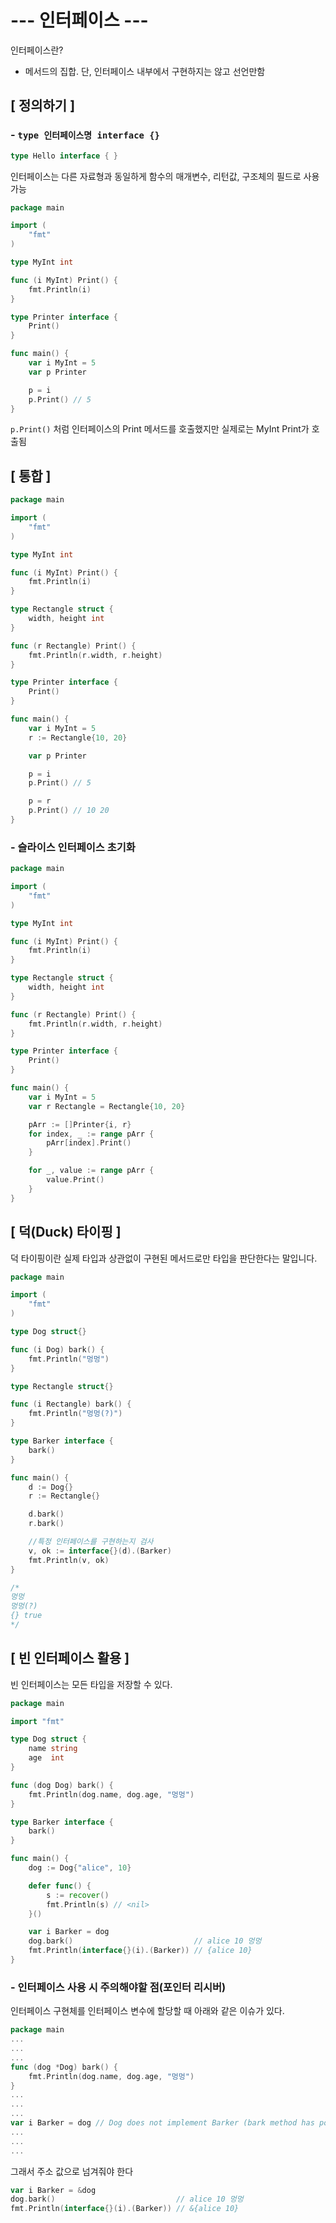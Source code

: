 # --- 인터페이스 ---

인터페이스란? 

 - 메서드의 집합. 단, 인터페이스 내부에서 구현하지는 않고 선언만함

## [ 정의하기 ]

### - `type 인터페이스명 interface {}`

```go
type Hello interface { }
```

인터페이스는 다른 자료형과 동일하게 함수의 매개변수, 리턴값, 구조체의 필드로 사용 가능

```go
package main

import (
	"fmt"
)

type MyInt int

func (i MyInt) Print() {
	fmt.Println(i)
}

type Printer interface {
	Print()
}

func main() {
	var i MyInt = 5
	var p Printer

	p = i
	p.Print() // 5
}
```

`p.Print()` 처럼 인터페이스의 Print 메서드를 호출했지만 실제로는 MyInt Print가 호출됨

## [ 통합 ]

```go
package main

import (
	"fmt"
)

type MyInt int

func (i MyInt) Print() {
	fmt.Println(i)
}

type Rectangle struct {
	width, height int
}

func (r Rectangle) Print() {
	fmt.Println(r.width, r.height)
}

type Printer interface {
	Print()
}

func main() {
	var i MyInt = 5
	r := Rectangle{10, 20}

	var p Printer

	p = i
	p.Print() // 5

	p = r
	p.Print() // 10 20
}
```

### - 슬라이스 인터페이스 초기화

```go
package main

import (
	"fmt"
)

type MyInt int

func (i MyInt) Print() {
	fmt.Println(i)
}

type Rectangle struct {
	width, height int
}

func (r Rectangle) Print() {
	fmt.Println(r.width, r.height)
}

type Printer interface {
	Print()
}

func main() {
	var i MyInt = 5
	var r Rectangle = Rectangle{10, 20}

	pArr := []Printer{i, r}
	for index, _ := range pArr {
		pArr[index].Print()
	}

	for _, value := range pArr {
		value.Print()
	}
}
```


## [ 덕(Duck) 타이핑 ]

덕 타이핑이란 실제 타입과 상관없이 구현된 메서드로만 타입을 판단한다는 말입니다.

```go
package main

import (
	"fmt"
)

type Dog struct{}

func (i Dog) bark() {
	fmt.Println("멍멍")
}

type Rectangle struct{}

func (i Rectangle) bark() {
	fmt.Println("멍멍(?)")
}

type Barker interface {
	bark()
}

func main() {
	d := Dog{}
	r := Rectangle{}

	d.bark()
	r.bark()

	//특정 인터페이스를 구현하는지 검사
	v, ok := interface{}(d).(Barker)
	fmt.Println(v, ok)
}

/*
멍멍
멍멍(?)
{} true
*/
```

## [ 빈 인터페이스 활용 ]

빈 인터페이스는 모든 타입을 저장할 수 있다.

```go
package main

import "fmt"

type Dog struct {
	name string
	age  int
}

func (dog Dog) bark() {
	fmt.Println(dog.name, dog.age, "멍멍")
}

type Barker interface {
	bark()
}

func main() {
	dog := Dog{"alice", 10}

	defer func() {
		s := recover()
		fmt.Println(s) // <nil>
	}()

	var i Barker = dog
	dog.bark()                           // alice 10 멍멍
	fmt.Println(interface{}(i).(Barker)) // {alice 10}
}
```

### - 인터페이스 사용 시 주의해야할 점(포인터 리시버)

인터페이스 구현체를 인터페이스 변수에 할당할 때 아래와 같은 이슈가 있다.

```go
package main
...
...
...
func (dog *Dog) bark() {
	fmt.Println(dog.name, dog.age, "멍멍")
}
...
...
...
var i Barker = dog // Dog does not implement Barker (bark method has pointer receiver)
...
...
...
```

그래서 주소 값으로 넘겨줘야 한다

```go
var i Barker = &dog
dog.bark()                           // alice 10 멍멍
fmt.Println(interface{}(i).(Barker)) // &{alice 10}
```